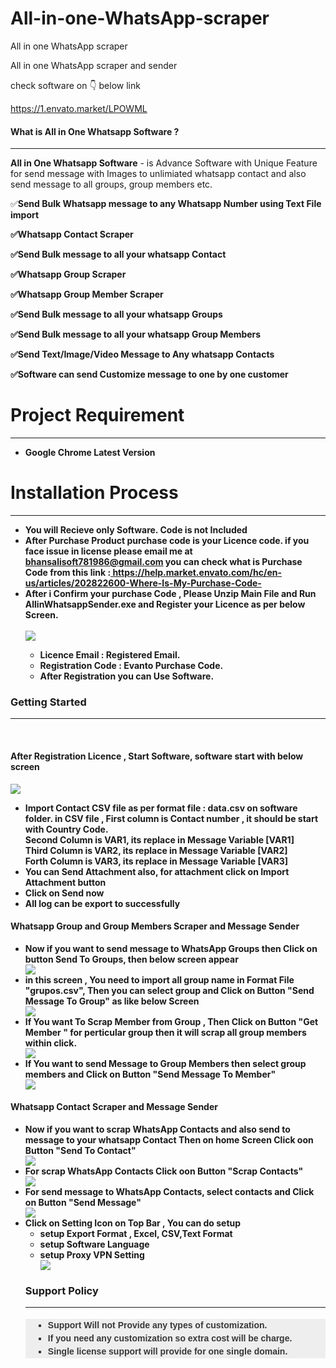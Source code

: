 # All-in-one-WhatsApp-scraper
All in one WhatsApp scraper

All in one WhatsApp scraper and sender

check software on 👇 below link

https://1.envato.market/LPOWML


<h4>What is All in One Whatsapp Software ?</h4>
            <hr class="notop">
            <p>
                <strong>All in One Whatsapp Software</strong> - is Advance Software with Unique Feature for send message with Images to  unlimiated whatsapp contact and also send message to all groups, group members etc.
			<p>✅<strong>Send Bulk Whatsapp message to any Whatsapp Number using Text File import  <strong></p>
<p>✅<strong>Whatsapp Contact Scraper<strong></p>
<p>✅<strong>Send Bulk message to all your whatsapp Contact<strong></p>
<p>✅<strong>Whatsapp Group Scraper<strong></p>
<p>✅<strong>Whatsapp Group Member Scraper<strong></p>
<p>✅<strong>Send Bulk message to all your whatsapp Groups<strong></p>
<p>✅<strong>Send Bulk message to all your whatsapp Group Members<strong></p>
<p>✅<strong>Send Text/Image/Video Message to Any whatsapp Contacts<strong></p>
<p>✅<strong>Software can send Customize message to one by one customer<strong></p>
<div class="page-header">
                <h1>Project Requirement </h1>
                <hr class="notop">
            </div>
            <ul>
                <li>Google Chrome Latest Version</li>
            </ul>
<div class="page-header">
                <h1>Installation Process </h1>
                <hr class="notop">
            </div>
            <ul> <li>You will Recieve only Software. Code is not Included</li>	     
                <li>After Purchase Product  purchase code is your Licence code. if you face issue in license please email me at <a href="mailto:bhansalisoft781986@gmail.com">bhansalisoft781986@gmail.com</a>
                   you can check what is Purchase Code from this link :<a href="https://help.market.envato.com/hc/en-us/articles/202822600-Where-Is-My-Purchase-Code-"> https://help.market.envato.com/hc/en-us/articles/202822600-Where-Is-My-Purchase-Code-</a></li>
	           <li>After i Confirm your purchase Code , Please Unzip Main File and Run <b>AllinWhatsappSender.exe</b> and Register your Licence as per below Screen.</li>
			       <br/>
     			<img src="https://bhansalisoft.com/evantosnap/whatsapp/01.png"></img>
			 <ul>
                  <li>Licence Email :   Registered Email.</li>
				  <li>Registration Code :  Evanto Purchase Code.</li>
				   <li>After Registration you can Use Software.</li>
                </ul>
            </ul>
  <div class="page-header">
                <h3>Getting Started</h3>
                <hr class="notop">
            </div>
            <br>
            <h4>After Registration Licence , Start Software, software start with below screen</h4>
			<img src="https://bhansalisoft.com/evantosnap/whatsapp/02.png"></img>
			 <ul>
                  <li>Import Contact CSV file as per format file : data.csv on software folder.
				  in CSV file , First column is Contact number , it should be start with Country Code.
				  <br/>
				  Second Column is VAR1, its replace in Message Variable [VAR1]
				  <br/>
				  Third Column is VAR2, its replace in Message Variable [VAR2]
				  <br/>
				  Forth Column is VAR3, its replace in Message Variable [VAR3]
				  <br/>
				   </li>
				   <li>You can Send Attachment also, for attachment click on Import Attachment button</strong> </li>
				  <li>Click on <strong>Send now</strong> </li>
		          <li>All log can be export to successfully </li>
				  </ul>
				      <h4>Whatsapp Group and Group Members Scraper and Message Sender</h4>
				  <ul>  
			 <li>Now if you want to send message to WhatsApp Groups then Click on button Send To Groups, then below screen appear </li>
					 <img src="https://bhansalisoft.com/evantosnap/whatsapp/03.png"></img>	  
<li>in this screen , You need to import all group name in Format File "grupos.csv", Then you can select group and Click on Button "Send Message To Group" as like below Screen</li>
				 <img src="https://bhansalisoft.com/evantosnap/whatsapp/04.png"></img>
		<li>If You want To Scrap Member from Group , Then Click on Button "Get Member " for perticular group then it will scrap all group members within click.</li>
		<img src="https://bhansalisoft.com/evantosnap/whatsapp/05.png"></img>
		<li>If You want to send Message to Group Members then select group members and Click on Button  "Send Message To Member"</li>
		<img src="https://bhansalisoft.com/evantosnap/whatsapp/06.png"></img>
	</ul>
 <h4>Whatsapp Contact Scraper and Message Sender</h4>
		 <ul>
		 <li>Now if you want to scrap WhatsApp Contacts and also send to message to your whatsapp Contact Then on home Screen Click oon Button "Send To Contact" </li>
		 <img src="https://bhansalisoft.com/evantosnap/whatsapp/07.png"></img>	 	 
		<li>For scrap WhatsApp Contacts  Click oon Button "Scrap Contacts" </li>
		 <img src="https://bhansalisoft.com/evantosnap/whatsapp/08.png"></img>	 	 
		<li>For send message to  WhatsApp Contacts, select contacts and  Click on Button "Send Message" </li>
		 <img src="https://bhansalisoft.com/evantosnap/whatsapp/09.png"></img>	
		          <li> Click on Setting Icon on Top Bar , 
					  You can do setup
					  <ul>
                     <li>
					  setup Export Format , Excel, CSV,Text Format
					  </li>
					   <li>
					   setup Software Language
					  </li>
					   <li>
					   setup Proxy VPN Setting
					  </li>
				     <img src="https://bhansalisoft.com/evantosnap/whatsapp/10.png"></img> 
				   	<br/>
				     </li>
				     </ul>
<div class="page-header">
                <h3>Support Policy</h3>
                <hr class="notop">
            </div>
            <ul style="margin: 18px 0px; padding-right: 0px; padding-left: 0px; border: 0px; outline: 0px; font-family: Arial, verdana, arial, sans-serif; vertical-align: baseline; line-height: 1.5em; color: rgb(56, 56, 56); background-color: rgb(238, 238, 238);">
                <li style="margin: 0px 0px 0px 36px; padding: 0px; border: 0px; outline: 0px; font-weight: inherit; font-style: inherit; font-family: inherit; vertical-align: baseline; list-style: square;">
                    Support Will not Provide any types of customization.
                </li>
                <li style="margin: 0px 0px 0px 36px; padding: 0px; border: 0px; outline: 0px; font-weight: inherit; font-style: inherit; font-family: inherit; vertical-align: baseline; list-style: square;">
                    If you need any customization <strong>so extra cost will be charge</strong>.
                </li>
                <li style="margin: 0px 0px 0px 36px; padding: 0px; border: 0px; outline: 0px; font-weight: inherit; font-style: inherit; font-family: inherit; vertical-align: baseline; list-style: square;">
                    Single license support will provide for <strong>one single domain</strong>.
                </li>
            </ul>
